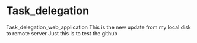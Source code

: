 # Task_delegation

Task_delegation_web_application
This is the new update from my local disk to remote server
Just this is to test the github
